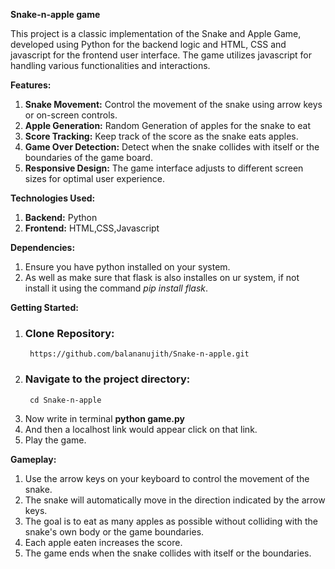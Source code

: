**Snake-n-apple game**

This project is a classic implementation of the Snake and Apple Game, developed using Python for the backend logic and HTML, CSS and javascript for the frontend user interface. The game utilizes javascript for handling various functionalities and interactions.

**Features:**
  1) **Snake Movement:** Control the movement of the snake using arrow keys or on-screen controls.
  2) **Apple Generation:** Random Generation of apples for the snake to eat
  3) **Score Tracking:** Keep track of the score as the snake eats apples.
  4) **Game Over Detection:** Detect when the snake collides with itself or the boundaries of the game board.
  5) **Responsive Design:** The game interface adjusts to different screen sizes for optimal user experience.

**Technologies Used:**
  1) **Backend:** Python
  2) **Frontend:** HTML,CSS,Javascript

**Dependencies:**
  1) Ensure you have python installed on your system.
  2) As well as make sure that flask is also installes on ur system, if not install it using the command *pip install flask*.

**Getting Started:**
  1) ### Clone Repository:
          https://github.com/balananujith/Snake-n-apple.git
  2) ### Navigate to the project directory:
          cd Snake-n-apple
  3) Now write in terminal **python game.py**
  4) And then a localhost link would appear click on that link.
  5) Play the game.

**Gameplay:**
  1) Use the arrow keys on your keyboard to control the movement of the snake.
  2) The snake will automatically move in the direction indicated by the arrow keys.
  3) The goal is to eat as many apples as possible without colliding with the snake's own body or the game boundaries.
  4) Each apple eaten increases the score.
  5) The game ends when the snake collides with itself or the boundaries.


     
